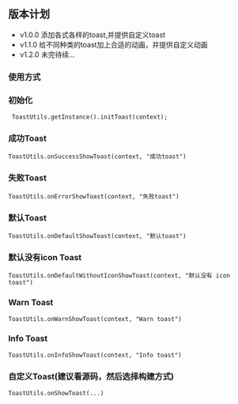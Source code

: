 ## 版本计划

- v1.0.0  添加各式各样的toast,并提供自定义toast
- v1.1.0  给不同种类的toast加上合适的动画，并提供自定义动画
- v1.2.0  未完待续...

### 使用方式


### 初始化
```
 ToastUtils.getInstance().initToast(context);
```

### 成功Toast
```
ToastUtils.onSuccessShowToast(context, "成功toast")
```
### 失败Toast
```
ToastUtils.onErrorShowToast(context, "失败toast")
```
### 默认Toast
```
ToastUtils.onDefaultShowToast(context, "默认toast")
```

### 默认没有icon Toast
```
ToastUtils.onDefaultWithoutIconShowToast(context, "默认没有 icon toast")
```
### Warn Toast
```
ToastUtils.onWarnShowToast(context, "Warn toast")
```
### Info Toast
```
ToastUtils.onInfoShowToast(context, "Info toast")
```

### 自定义Toast(建议看源码，然后选择构建方式)
```
ToastUtils.onShowToast(...)
```
